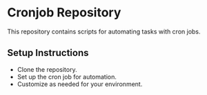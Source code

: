 # Cronjob Repository

This repository contains scripts for automating tasks with cron jobs.

## Setup Instructions
- Clone the repository.
- Set up the cron job for automation.
- Customize as needed for your environment.
